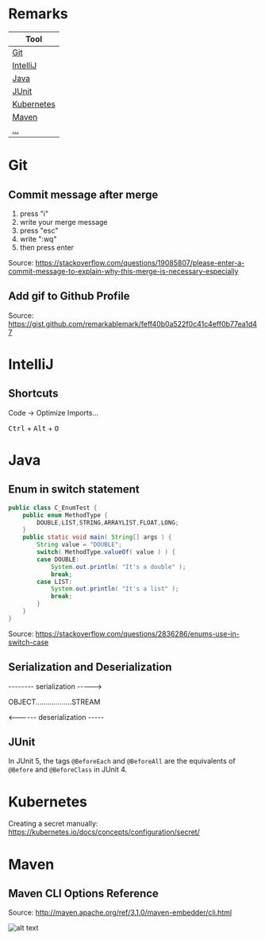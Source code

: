 # Remarks

| Tool                          |
| ----------------------------- |
| [Git](#Git)                   |
| [IntelliJ](#IntelliJ)         |
| [Java](#Java)                 |
| [JUnit](#junit)               |
| [Kubernetes](#Kubernetes)     |
| [Maven](#Maven)               |
| [...](#...)                   |

# Git

## Commit message after merge

1. press "i"
2. write your merge message
3. press "esc"
4. write ":wq"
5. then press enter

Source: https://stackoverflow.com/questions/19085807/please-enter-a-commit-message-to-explain-why-this-merge-is-necessary-especially

## Add gif to Github Profile

Source: https://gist.github.com/remarkablemark/feff40b0a522f0c41c4eff0b77ea1d47


# IntelliJ
## Shortcuts
Code → Optimize Imports...

<kbd>Ctrl</kbd> + <kbd>Alt</kbd> + <kbd>O</kbd>


# Java
## Enum in switch statement

```java
public class C_EnumTest {
    public enum MethodType {
        DOUBLE,LIST,STRING,ARRAYLIST,FLOAT,LONG;
    }
    public static void main( String[] args ) {
        String value = "DOUBLE";
        switch( MethodType.valueOf( value ) ) {
        case DOUBLE:
            System.out.println( "It's a double" );
            break;
        case LIST:
            System.out.println( "It's a list" );
            break;
        }
    }
}
```
Source: https://stackoverflow.com/questions/2836286/enums-use-in-switch-case

## Serialization and Deserialization

-------- serialization ----->

OBJECT..................STREAM

<------ deserialization -----

    

## JUnit

In JUnit 5, the tags `@BeforeEach` and `@BeforeAll` are the equivalents of `@Before` and `@BeforeClass` in JUnit 4.


# Kubernetes

Creating a secret manually: https://kubernetes.io/docs/concepts/configuration/secret/


# Maven

## Maven CLI Options Reference

Source: http://maven.apache.org/ref/3.1.0/maven-embedder/cli.html

![alt text](https://i.stack.imgur.com/wqati.png "Maven CLI Options Reference")
